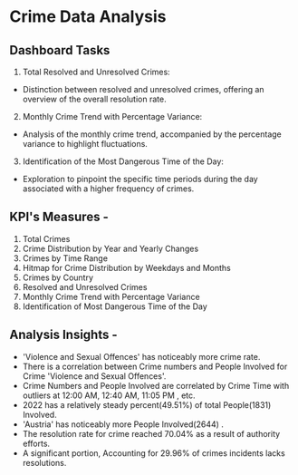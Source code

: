 
# Crime Data Analysis

## Dashboard Tasks

1. Total Resolved and Unresolved Crimes:
  - Distinction between resolved and unresolved crimes, offering an overview of the overall resolution rate.
2. Monthly Crime Trend with Percentage Variance:
  - Analysis of the monthly crime trend, accompanied by the percentage variance to highlight fluctuations.
3. Identification of the Most Dangerous Time of the Day:
  - Exploration to pinpoint the specific time periods during the day associated with a higher frequency of crimes.


## KPI's Measures -

1. Total Crimes
2. Crime Distribution by Year and Yearly Changes
3. Crimes by Time Range
4. Hitmap for Crime Distribution by Weekdays and Months
5. Crimes by Country
6. Resolved and Unresolved Crimes
7. Monthly Crime Trend with Percentage Variance
8. Identification of Most Dangerous Time of the Day

## Analysis Insights - 

- 'Violence and Sexual Offences' has noticeably more crime rate.
- There is a correlation between Crime numbers and People Involved for Crime 'Violence and Sexual Offences'.
- Crime Numbers and People Involved are correlated by Crime Time with outliers at 12:00 AM, 12:40 AM, 11:05 PM , etc.
- 2022 has a relatively steady percent(49.51%) of total People(1831) Involved.
- 'Austria' has noticeably more People Involved(2644) .
- The resolution rate for crime reached 70.04% as a result of authority efforts.
- A significant portion, Accounting for 29.96% of crimes incidents lacks resolutions.

